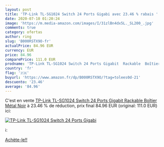 ```yaml
---
layout: post
title: 'TP-Link TL-SG1024 Switch 24 Ports Gigabi avec 23.46 % rabais '
date: 2020-07-10 01:20:24
image: 'https://m.media-amazon.com/images/I/31zlBn4dx5L._SL200_.jpg'
comments: true
category: ofertas
author: ring
slug: 'B000RSTX9O-fr'
actualPrice: 84.96 EUR
currency: EUR
price: 84.96
comparePrice: 111.0 EUR
prodname: 'TP-Link TL-SG1024 Switch 24 Ports Gigabit  Rackable  Boîtier Métal    Noir'
country: 'fr'
flag: '🇫🇷'
buyurl: 'https://www.amazon.fr/dp/B000RSTX9O/?tag=tolees0d-21'
descuento: '23.46'
average: '84.96'
---
```


C'est en vente [TP-Link TL-SG1024 Switch 24 Ports Gigabit  Rackable  Boîtier Métal    Noir](https://www.amazon.fr/dp/B000RSTX9O/?tag=tolees0d-21)  à  23.46 % de réduction, prix final  84.96 EUR (original: 111.0 EUR) ici:

[![TP-Link TL-SG1024 Switch 24 Ports Gigabi](https://m.media-amazon.com/images/I/31zlBn4dx5L._SL200_.jpg)](https://www.amazon.fr/dp/B000RSTX9O/?tag=tolees0d-21)

ℹ️:


[Achète-le!!](https://www.amazon.fr/dp/B000RSTX9O/?tag=tolees0d-21)
